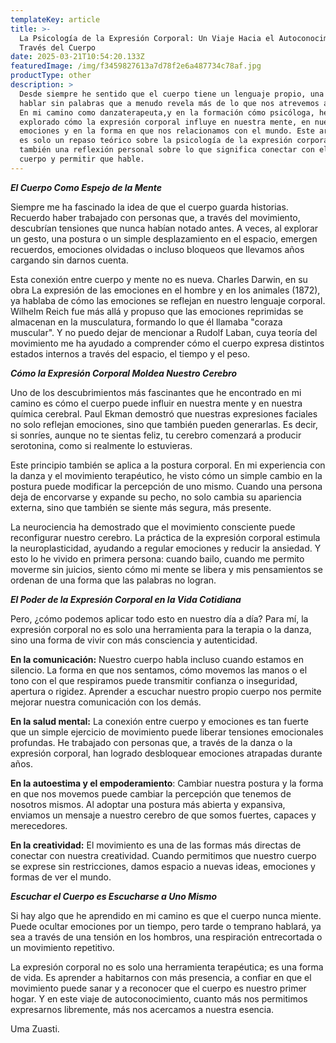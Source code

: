 ```yaml
---
templateKey: article
title: >-
  La Psicología de la Expresión Corporal: Un Viaje Hacia el Autoconocimiento a
  Través del Cuerpo
date: 2025-03-21T10:54:20.133Z
featuredImage: /img/f3459827613a7d78f2e6a487734c78af.jpg
productType: other
description: >
  Desde siempre he sentido que el cuerpo tiene un lenguaje propio, una forma de
  hablar sin palabras que a menudo revela más de lo que nos atrevemos a decir.
  En mi camino como danzaterapeuta,y en la formación cómo psicóloga, he
  explorado cómo la expresión corporal influye en nuestra mente, en nuestras
  emociones y en la forma en que nos relacionamos con el mundo. Este artículo no
  es solo un repaso teórico sobre la psicología de la expresión corporal, sino
  también una reflexión personal sobre lo que significa conectar con el propio
  cuerpo y permitir que hable.
---
```

**_El Cuerpo Como Espejo de la Mente_**

Siempre me ha fascinado la idea de que el cuerpo guarda historias. Recuerdo haber trabajado con personas que, a través del movimiento, descubrían tensiones que nunca habían notado antes. A veces, al explorar un gesto, una postura o un simple desplazamiento en el espacio, emergen recuerdos, emociones olvidadas o incluso bloqueos que llevamos años cargando sin darnos cuenta.

Esta conexión entre cuerpo y mente no es nueva. Charles Darwin, en su obra La expresión de las emociones en el hombre y en los animales (1872), ya hablaba de cómo las emociones se reflejan en nuestro lenguaje corporal. Wilhelm Reich fue más allá y propuso que las emociones reprimidas se almacenan en la musculatura, formando lo que él llamaba "coraza muscular". Y no puedo dejar de mencionar a Rudolf Laban, cuya teoría del movimiento me ha ayudado a comprender cómo el cuerpo expresa distintos estados internos a través del espacio, el tiempo y el peso.

**_Cómo la Expresión Corporal Moldea Nuestro Cerebro_**

Uno de los descubrimientos más fascinantes que he encontrado en mi camino es cómo el cuerpo puede influir en nuestra mente y en nuestra química cerebral. Paul Ekman demostró que nuestras expresiones faciales no solo reflejan emociones, sino que también pueden generarlas. Es decir, si sonríes, aunque no te sientas feliz, tu cerebro comenzará a producir serotonina, como si realmente lo estuvieras.

Este principio también se aplica a la postura corporal. En mi experiencia con la danza y el movimiento terapéutico, he visto cómo un simple cambio en la postura puede modificar la percepción de uno mismo. Cuando una persona deja de encorvarse y expande su pecho, no solo cambia su apariencia externa, sino que también se siente más segura, más presente.

La neurociencia ha demostrado que el movimiento consciente puede reconfigurar nuestro cerebro. La práctica de la expresión corporal estimula la neuroplasticidad, ayudando a regular emociones y reducir la ansiedad. Y esto lo he vivido en primera persona: cuando bailo, cuando me permito moverme sin juicios, siento cómo mi mente se libera y mis pensamientos se ordenan de una forma que las palabras no logran.

**_El Poder de la Expresión Corporal en la Vida Cotidiana_**

Pero, ¿cómo podemos aplicar todo esto en nuestro día a día? Para mí, la expresión corporal no es solo una herramienta para la terapia o la danza, sino una forma de vivir con más consciencia y autenticidad.

**En la comunicación:** Nuestro cuerpo habla incluso cuando estamos en silencio. La forma en que nos sentamos, cómo movemos las manos o el tono con el que respiramos puede transmitir confianza o inseguridad, apertura o rigidez. Aprender a escuchar nuestro propio cuerpo nos permite mejorar nuestra comunicación con los demás.

**En la salud mental:** La conexión entre cuerpo y emociones es tan fuerte que un simple ejercicio de movimiento puede liberar tensiones emocionales profundas. He trabajado con personas que, a través de la danza o la expresión corporal, han logrado desbloquear emociones atrapadas durante años.

**En la autoestima y el empoderamiento**: Cambiar nuestra postura y la forma en que nos movemos puede cambiar la percepción que tenemos de nosotros mismos. Al adoptar una postura más abierta y expansiva, enviamos un mensaje a nuestro cerebro de que somos fuertes, capaces y merecedores.

**En la creatividad:** El movimiento es una de las formas más directas de conectar con nuestra creatividad. Cuando permitimos que nuestro cuerpo se exprese sin restricciones, damos espacio a nuevas ideas, emociones y formas de ver el mundo.

 **_Escuchar el Cuerpo es Escucharse a Uno Mismo_**

Si hay algo que he aprendido en mi camino es que el cuerpo nunca miente. Puede ocultar emociones por un tiempo, pero tarde o temprano hablará, ya sea a través de una tensión en los hombros, una respiración entrecortada o un movimiento repetitivo.

La expresión corporal no es solo una herramienta terapéutica; es una forma de vida. Es aprender a habitarnos con más presencia, a confiar en que el movimiento puede sanar y a reconocer que el cuerpo es nuestro primer hogar. Y en este viaje de autoconocimiento, cuanto más nos permitimos expresarnos libremente, más nos acercamos a nuestra esencia.

Uma Zuasti.
